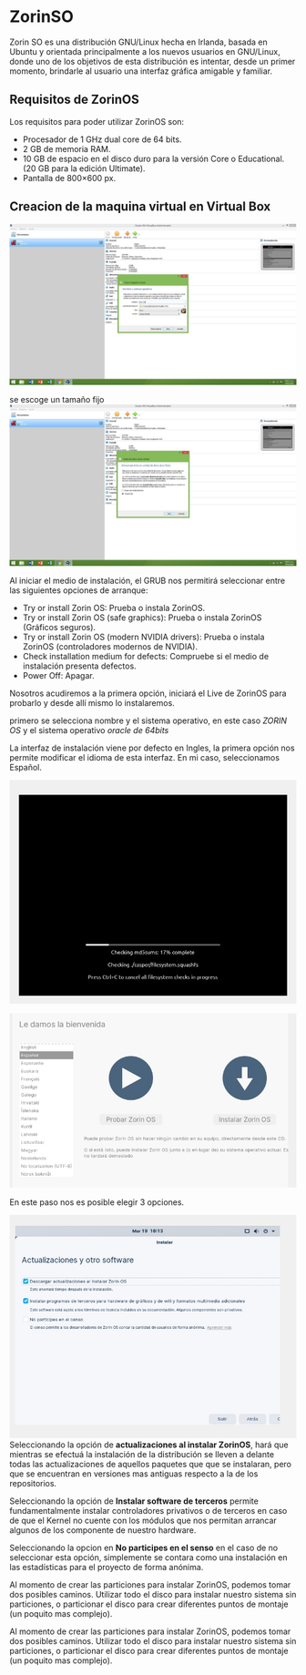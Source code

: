 # ZorinSO

Zorin SO es una distribución GNU/Linux hecha en Irlanda, basada en Ubuntu y orientada principalmente a los nuevos usuarios en GNU/Linux, donde uno de los objetivos de esta distribución es intentar, desde un primer momento, brindarle al usuario una interfaz gráfica amigable y familiar.

## Requisitos de ZorinOS

Los requisitos para poder utilizar ZorinOS son:

* Procesador de 1 GHz dual core de 64 bits.
* 2 GB de memoria RAM.
* 10 GB de espacio en el disco duro para  la versión Core o Educational. (20 GB para la edición Ultimate).
* Pantalla de 800×600 px.


## Creacion de la maquina virtual en Virtual Box
![imagen 1](img/img1.jpeg)

se escoge un tamaño fijo 
![imagen 2](img/img2.jpeg)


Al iniciar el medio de instalación, el GRUB nos permitirá seleccionar entre las siguientes opciones de arranque:

* Try or install Zorin OS: Prueba o instala ZorinOS.
* Try or install Zorin OS (safe graphics): Prueba o instala ZorinOS (Gráficos seguros).
* Try or install Zorin OS (modern NVIDIA drivers): Prueba o instala ZorinOS (controladores modernos de NVIDIA).
* Check installation medium for defects: Compruebe si el medio de instalación presenta defectos.
* Power Off: Apagar.

Nosotros acudiremos a la primera opción, iniciará el Live de ZorinOS para probarlo y desde allí mismo lo instalaremos. 

primero se selecciona nombre y el sistema operativo, en este caso *ZORIN OS* y el sistema operativo *oracle de 64bits* 

La interfaz de instalación viene por defecto en Ingles, la primera opción nos permite modificar el idioma de esta interfaz. En mi caso, seleccionamos Español.

![imagen 3](img/img3.jpeg)



![imagen 4](img/img4.jpeg)

En este paso nos es posible elegir 3 opciones.

![imagen 5](img/img5.jpeg)
Seleccionando la opción de <b>actualizaciones al instalar ZorinOS</b>, hará que mientras se efectuá la instalación de la distribución se lleven a delante todas las actualizaciones de aquellos paquetes que que se instalaran, pero que se encuentran en versiones mas antiguas respecto a la de los repositorios.

Seleccionando la opción de <b>Instalar software de terceros</b> permite fundamentalmente instalar controladores privativos o de terceros en caso de que el Kernel no cuente con los módulos que nos permitan arrancar algunos de los componente de nuestro hardware.

Seleccionando la opcion en <b>No participes en el senso</b> en el caso de no seleccionar esta opción, simplemente se contara como una instalación en las estadísticas para el proyecto de forma anónima.


Al momento de crear las particiones para instalar ZorinOS, podemos tomar dos posibles caminos. Utilizar todo el disco para instalar nuestro sistema sin particiones, o particionar el disco para crear diferentes puntos de montaje (un poquito mas complejo).

Al momento de crear las particiones para instalar ZorinOS, podemos tomar dos posibles caminos. Utilizar todo el disco para instalar nuestro sistema sin particiones, o particionar el disco para crear diferentes puntos de montaje (un poquito mas complejo).



